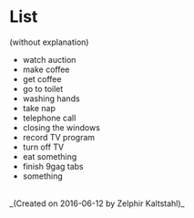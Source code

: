 # List

(without explanation)

* watch auction
* make coffee
* get coffee
* go to toilet
* washing hands
* take nap
* telephone call
* closing the windows
* record TV program
* turn off TV
* eat something
* finish 9gag tabs
* something

<br>
_(Created on 2016-06-12 by Zelphir Kaltstahl)_
